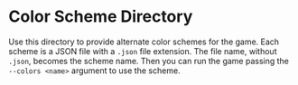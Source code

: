 # Color Scheme Directory

Use this directory to provide alternate color schemes
for the game. Each scheme is a JSON file with a `.json`
file extension. The file name, without `.json`, becomes
the scheme name. Then you can run the game passing the
`--colors <name>` argument to use the scheme.
